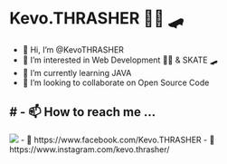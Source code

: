 
# Kevo.THRASHER 👨‍💻 🛹

- 👋 Hi, I’m @KevoTHRASHER
- 👀 I’m interested in Web Development 👨‍💻 & SKATE 🛹
- 🌱 I’m currently learning JAVA
- 💞️ I’m looking to collaborate on Open Source Code


<h2># - 📫 How to reach me ... </h2>
<img src="https://media.tenor.com/images/7a8b9435d0d0beec6d81e21808c402ec/tenor.gif">
- 👋 https://www.facebook.com/Kevo.THRASHER
- 👋 https://www.instagram.com/kevo.thrasher/

<!---
KevoTHRASHER/KevoTHRASHER is a ✨ special ✨ repository because its `README.md` (this file) appears on your GitHub profile.
You can click the Preview link to take a look at your changes.
--->
